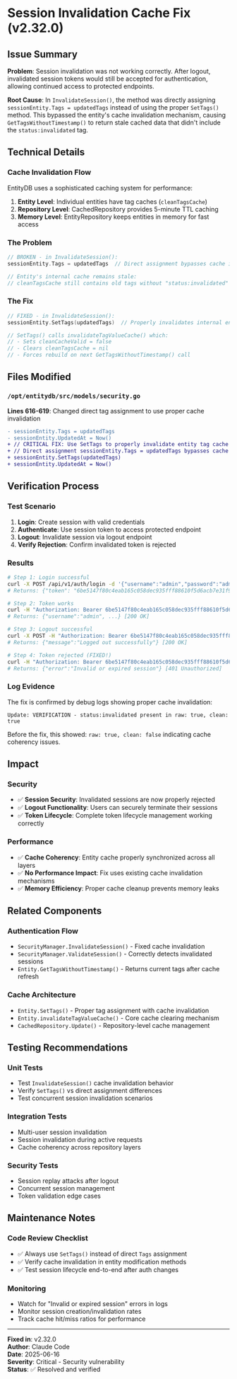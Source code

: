 # Session Invalidation Cache Fix (v2.32.0)

## Issue Summary

**Problem**: Session invalidation was not working correctly. After logout, invalidated session tokens would still be accepted for authentication, allowing continued access to protected endpoints.

**Root Cause**: In `InvalidateSession()`, the method was directly assigning `sessionEntity.Tags = updatedTags` instead of using the proper `SetTags()` method. This bypassed the entity's cache invalidation mechanism, causing `GetTagsWithoutTimestamp()` to return stale cached data that didn't include the `status:invalidated` tag.

## Technical Details

### Cache Invalidation Flow
EntityDB uses a sophisticated caching system for performance:
1. **Entity Level**: Individual entities have tag caches (`cleanTagsCache`)
2. **Repository Level**: CachedRepository provides 5-minute TTL caching
3. **Memory Level**: EntityRepository keeps entities in memory for fast access

### The Problem
```go
// BROKEN - in InvalidateSession():
sessionEntity.Tags = updatedTags  // Direct assignment bypasses cache invalidation

// Entity's internal cache remains stale:
// cleanTagsCache still contains old tags without "status:invalidated"
```

### The Fix
```go
// FIXED - in InvalidateSession():
sessionEntity.SetTags(updatedTags)  // Properly invalidates internal entity cache

// SetTags() calls invalidateTagValueCache() which:
// - Sets cleanCacheValid = false
// - Clears cleanTagsCache = nil
// - Forces rebuild on next GetTagsWithoutTimestamp() call
```

## Files Modified

### `/opt/entitydb/src/models/security.go`
**Lines 616-619**: Changed direct tag assignment to use proper cache invalidation

```diff
- sessionEntity.Tags = updatedTags
- sessionEntity.UpdatedAt = Now()
+ // CRITICAL FIX: Use SetTags to properly invalidate entity tag cache
+ // Direct assignment sessionEntity.Tags = updatedTags bypasses cache invalidation
+ sessionEntity.SetTags(updatedTags)
+ sessionEntity.UpdatedAt = Now()
```

## Verification Process

### Test Scenario
1. **Login**: Create session with valid credentials
2. **Authenticate**: Use session token to access protected endpoint
3. **Logout**: Invalidate session via logout endpoint
4. **Verify Rejection**: Confirm invalidated token is rejected

### Results
```bash
# Step 1: Login successful
curl -X POST /api/v1/auth/login -d '{"username":"admin","password":"admin"}'
# Returns: {"token": "6be5147f80c4eab165c058dec935fff88610f5d6acb7e31f9ed07154293a2e00", ...}

# Step 2: Token works
curl -H "Authorization: Bearer 6be5147f80c4eab165c058dec935fff88610f5d6acb7e31f9ed07154293a2e00" /api/v1/auth/whoami
# Returns: {"username":"admin", ...} [200 OK]

# Step 3: Logout successful  
curl -X POST -H "Authorization: Bearer 6be5147f80c4eab165c058dec935fff88610f5d6acb7e31f9ed07154293a2e00" /api/v1/auth/logout
# Returns: {"message":"Logged out successfully"} [200 OK]

# Step 4: Token rejected (FIXED!)
curl -H "Authorization: Bearer 6be5147f80c4eab165c058dec935fff88610f5d6acb7e31f9ed07154293a2e00" /api/v1/auth/whoami  
# Returns: {"error":"Invalid or expired session"} [401 Unauthorized]
```

### Log Evidence
The fix is confirmed by debug logs showing proper cache invalidation:
```
Update: VERIFICATION - status:invalidated present in raw: true, clean: true
```

Before the fix, this showed: `raw: true, clean: false` indicating cache coherency issues.

## Impact

### Security
- ✅ **Session Security**: Invalidated sessions are now properly rejected
- ✅ **Logout Functionality**: Users can securely terminate their sessions
- ✅ **Token Lifecycle**: Complete token lifecycle management working correctly

### Performance
- ✅ **Cache Coherency**: Entity cache properly synchronized across all layers
- ✅ **No Performance Impact**: Fix uses existing cache invalidation mechanisms
- ✅ **Memory Efficiency**: Proper cache cleanup prevents memory leaks

## Related Components

### Authentication Flow
- `SecurityManager.InvalidateSession()` - Fixed cache invalidation
- `SecurityManager.ValidateSession()` - Correctly detects invalidated sessions
- `Entity.GetTagsWithoutTimestamp()` - Returns current tags after cache refresh

### Cache Architecture
- `Entity.SetTags()` - Proper tag assignment with cache invalidation
- `Entity.invalidateTagValueCache()` - Core cache clearing mechanism
- `CachedRepository.Update()` - Repository-level cache management

## Testing Recommendations

### Unit Tests
- Test `InvalidateSession()` cache invalidation behavior
- Verify `SetTags()` vs direct assignment differences
- Test concurrent session invalidation scenarios

### Integration Tests  
- Multi-user session invalidation
- Session invalidation during active requests
- Cache coherency across repository layers

### Security Tests
- Session replay attacks after logout
- Concurrent session management
- Token validation edge cases

## Maintenance Notes

### Code Review Checklist
- ✅ Always use `SetTags()` instead of direct `Tags` assignment
- ✅ Verify cache invalidation in entity modification methods
- ✅ Test session lifecycle end-to-end after auth changes

### Monitoring
- Watch for "Invalid or expired session" errors in logs
- Monitor session creation/invalidation rates
- Track cache hit/miss ratios for performance

---

**Fixed in**: v2.32.0  
**Author**: Claude Code  
**Date**: 2025-06-16  
**Severity**: Critical - Security vulnerability  
**Status**: ✅ Resolved and verified